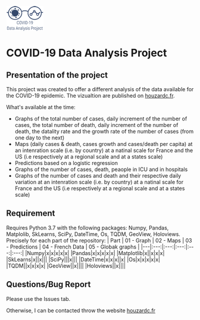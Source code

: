 ![alt text](https://github.com/CleHou/COVID-19-Data-Analysis-Project/blob/master/99-Other/99.1-Logo/Logo2_100px.png)
# COVID-19 Data Analysis Project
## Presentation of the project
This project was created to offer a different analysis of the data available for the COVID-19 epidemic. The vizualtion are published on [houzardc.fr](https://www.houzardc.fr).

What's available at the time:
* Graphs of the total number of cases, daily increment of the number of cases, the total number of death, daily increment of the number of death, the datality rate and the growth rate of the number of cases (from one day to the next)
* Maps (daily cases & death, cases growth and cases/death per capita) at an intenration scale (i.e. by country) at a natinal scale for France and the US (i.e respectively at a regional scale and at a states scale) 
* Predictions based on a logistic regression
* Graphs of the number of cases, death, peaople in ICU and in hospitals
* Graphs of the number of cases and death and their respective daily variation at an intenration scale (i.e. by country) at a natinal scale for France and the US (i.e respectively at a regional scale and at a states scale) 

## Requirement
Requires Python 3.7 with the following packages: Numpy, Pandas, Matplolib, SkLearns, SciPy, DateTime, Os, TQDM, GeoView, Holoviews. Precisely for each part of the repository:
| Part | 01 - Graph | 02 - Maps | 03 - Predictions | 04 - French Data | 05 - Globak graphs |
|---|:---:|:---:|:---:|:---:|:---:|
|Numpy|x|x|x|x|x|
|Pandas|x|x|x|x|x|
|Matplotlib|x||x|x|x|
|SkLearns|x||x|||
|SciPy|||x|||
|DateTime|x|x|x||x|
|Os|x|x|x|x|x|
|TQDM||x|x|x|x|
|GeoView||x||||
|Holoviews||x||||

## Questions/Bug Report
Please use the Issues tab.

Otherwise, I can be contacted throw the website [houzardc.fr](https://www.houzardc.fr)


